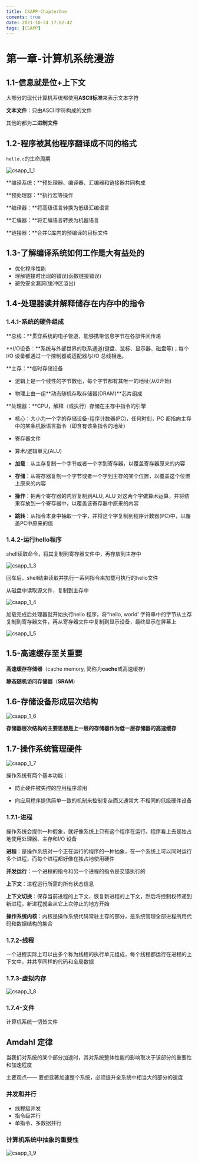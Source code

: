 ```yaml
---
title: CSAPP-ChapterOne
coments: true
date: 2021-10-24 17:02:42
tags: [CSAPP]
---
```


# 第一章-计算机系统漫游



## 1.1-信息就是位+上下文

大部分的现代计算机系统都使用**ASCII标准**来表示文本字符

**文本文件**：只由ASCII字符构成的文件

其他的都为**二进制文件**



## 1.2-程序被其他程序翻译成不同的格式

`hello.c`的生命周期

![csapp_1_1](/images/csapp_1_1.png)

**编译系统：**预处理器、编译器、汇编器和链接器共同构成

**预处理器：**执行宏等操作

**编译器：**将高级语言转换为低级汇编语言

**汇编器：**将汇编语言转换为机器语言

**链接器：**合并C库内的预编译的目标文件



## 1.3-了解编译系统如何工作是大有益处的

- 优化程序性能
- 理解链接时出现的错误(函数链接错误)
- 避免安全漏洞(缓冲区溢出)



## 1.4-处理器读并解释储存在内存中的指令



### 1.4.1-系统的硬件组成

**总线：**贯穿系统的电子管道，能够携带信息字节在各部件间传递

**I/O设备：**系统与外部世界的联系通道(键盘、鼠标、显示器、磁盘等)；每个I/O 设备都通过一个控制器或适配器与I/O 总线相连。

**主存：**临时存储设备

- 逻辑上是一个线性的字节数组，每个字节都有其唯一的地址(从0开始)

- 物理上由一组**动态随机存取存储器(DRAM)**芯片组成

**处理器：**CPU，解释（或执行）存储在主存中指令的引擎

- 核心：大小为一个字的存储设备-程序计数器(PC)，任何时刻，PC 都指向主存中的某条机器语言指令（即含有该条指令的地址）
- 寄存器文件
- 算术/逻辑单元(ALU)



- **加载**：从主存复制一个字节或者一个字到寄存器，以覆盖寄存器原来的内容

- **存储**：从寄存器复制一个字节或者一个字到主存的某个位置，以覆盖这个位置上原来的内容
- **操作**：把两个寄存器的内容复制到ALU, ALU 对这两个字做算术运算，并将结果存放到一个寄存器中，以覆盖该寄存器中原来的内容
- **跳转**：从指令本身中抽取一个字，并将这个字复制到程序计数器(PC)中，以覆盖PC中原来的值



### 1.4.2-运行hello程序



shell读取命令，将其复制到寄存器文件中，再存放到主存中

![csapp_1_3](/images/csapp_1_3.png)

回车后，shell结束读取并执行一系列指令来加载可执行的hello文件

从磁盘中读取源文件，复制到主存中

![csapp_1_4](/images/csapp_1_4.png)

加载完成后处理器就开始执行hello 程序，将“hello, world’ 字符串中的字节从主存复制到寄存器文件，再从寄存器文件中复制到显示设备，最终显示在屏幕上

![csapp_1_5](/images/csapp_1_5.png)



## 1.5-高速缓存至关重要

**高速缓存存储器**（cache memory, 简称为**cache**或高速缓存）

**静态随机访问存储器**（**SRAM**)



## 1.6-存储设备形成层次结构

![csapp_1_6](/images/csapp_1_6.png)



**存储器层次结构的主要思想是上一层的存储器作为低一层存储器的高速缓存**



## 1.7-操作系统管理硬件

![csapp_1_7](/images/csapp_1_7.png)



操作系统有两个基本功能：

- 防止硬件被失控的应用程序滥用

- 向应用程序提供简单一致的机制来控制复杂而又通常大
  不相同的低级硬件设备



### 1.7.1-进程

操作系统会提供一种假象，就好像系统上只有这个程序在运行。程序看上去是独占地使用处理器、主存和I/O 设备

**进程**：是操作系统对一个正在运行的程序的一种抽象，在一个系统上可以同时运行多个进程，而每个进程都好像在独占地使用硬件

**并发运行**：一个进程的指令和另一个进程的指令是交错执行的

**上下文**：进程运行所需的所有状态信息

**上下文切换**：保存当前进程的上下文、恢复新进程的上下文，然后将控制权传递到新进程，新进程就会从它上次停止的地方开始

**操作系统内核**：内核是操作系统代码常驻主存的部分，是系统管理全部进程所用代码和数据结构的集合



### 1.7.2-线程

一个进程实际上可以由多个称为线程的执行单元组成，每个线程都运行在进程的上下文中，并共享同样的代码和全局数据



### 1.7.3-虚拟内存

![csapp_1_8](/images/csapp_1_8.png)



### 1.7.4-文件

计算机系统一切皆文件



## Amdahl 定律

当我们对系统的某个部分加速时，其对系统整体性能的影响取决于该部分的重要性和加速程度

主要观点—— 要想显著加速整个系统，必须提升全系统中相当大的部分的速度



### 并发和并行

- 线程级并发
- 指令级并行
- 单指令、多数据并行



### 计算机系统中抽象的重要性



![csapp_1_9](/images/csapp_1_9.png)

